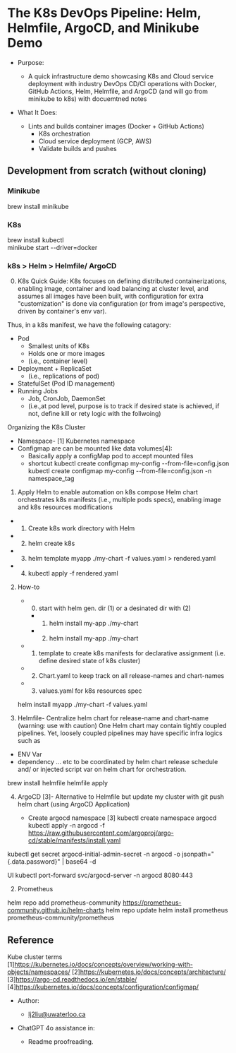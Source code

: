 # The K8s DevOps Pipeline: Helm, Helmfile, ArgoCD, and Minikube Demo


- Purpose:
    - A quick infrastructure demo showcasing K8s and Cloud service deployment with industry DevOps CD/CI operations with Docker, GitHub Actions, Helm, Helmfile, and ArgoCD (and will go from minikube to k8s) with docuemtned notes

- What It Does:
    - Lints and builds container images (Docker + GitHub Actions) 
        - K8s orchestration 
        - Cloud service deployment (GCP, AWS)
        - Validate builds and pushes 



## Development from scratch (without cloning)

### Minikube 
brew install minikube
### K8s
brew install kubectl   
minikube start --driver=docker

### k8s > Helm > Helmfile/ ArgoCD

0. K8s Quick Guide:
K8s focuses on defining distributed containerizations, enabling image, container and load balancing at cluster level, and assumes all images have been built, with configuration for extra "customization" is done via configuration (or from image's perspective, driven by container's env var).

Thus, in a k8s manifest, we have the following catagory: 
- Pod 
    - Smallest units of K8s
    - Holds one or more images
    - (i.e., container level)
- Deployment + ReplicaSet
    - (i.e., replications of pod)
- StatefulSet (Pod ID management)
- Running Jobs 
    - Job, CronJob, DaemonSet 
    - (i.e.,at pod level, purpose is to track if desired state is achieved, if not, define kill or rety logic with the follwoing)

Organizing the K8s Cluster 
- Namespace- [1]
    Kubernetes namespace 
- Configmap are can be mounted like data volumes[4]:
    - Basically apply a configMap pod to accept mounted files 
    - shortcut kubectl create configmap my-config --from-file=config.json
    kubectl create configmap my-config --from-file=config.json -n namespace_tag


1. Apply Helm to enable automation on k8s compose
Helm chart orchestrates k8s manifests (i.e., multiple pods specs), enabling image and k8s resources modifications
- 1. Create k8s work directory with Helm     
- 2. helm create k8s
- 3. helm template myapp ./my-chart -f values.yaml > rendered.yaml
- 4. kubectl apply -f rendered.yaml


2. How-to
    - 0. start with helm gen. dir (1) or a desinated dir with (2)
        - 1. helm install my-app ./my-chart
        - 2. helm install my-app ./my-chart

    - 1. template to create k8s manifests for declarative assignment (i.e. define desired state of k8s cluster) 
    - 2. Chart.yaml to keep track on all release-names and chart-names 
    - 3. values.yaml for k8s resources spec

    helm install myapp ./my-chart -f values.yaml



3. Helmfile- Centralize helm chart for release-name and chart-name (warning: use with caution)
One Helm chart may contain tightly coupled pipelines. Yet, loosely coupled pipelines may have specific infra logics such as 
- ENV Var 
- dependency 
... etc to be coordinated by helm chart release schedule and/ or injected script var on helm chart for orchestration.  

brew install helmfile
helmfile apply

4. ArgoCD [3]- Alternative to Helmfile  but update my cluster with git push helm chart (using ArgoCD Application)

    -  Create argocd namespace
[3]
kubectl create namespace argocd
kubectl apply -n argocd -f https://raw.githubusercontent.com/argoproj/argo-cd/stable/manifests/install.yaml

kubectl get secret argocd-initial-admin-secret -n argocd -o jsonpath="{.data.password}" | base64 -d

UI
kubectl port-forward svc/argocd-server -n argocd 8080:443


2. Prometheus

helm repo add prometheus-community https://prometheus-community.github.io/helm-charts
helm repo update
helm install prometheus prometheus-community/prometheus

## Reference

Kube cluster terms
[1]https://kubernetes.io/docs/concepts/overview/working-with-objects/namespaces/ 
[2]https://kubernetes.io/docs/concepts/architecture/ 
[3]https://argo-cd.readthedocs.io/en/stable/ 
[4]https://kubernetes.io/docs/concepts/configuration/configmap/ 



- Author: 
    - lj2liu@uwaterloo.ca

- ChatGPT 4o assistance in: 
    -  Readme proofreading. 